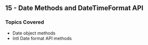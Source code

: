 ## 15 - Date Methods and DateTimeFormat API

### Topics Covered

- Date object methods
- Intl Date format API methods
